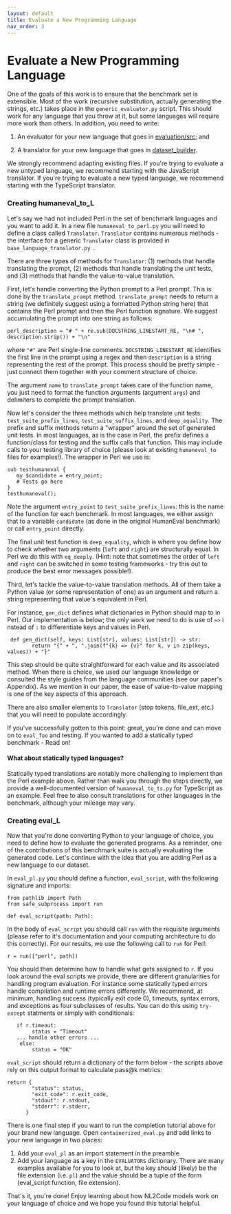 ```yaml
---
layout: default
title: Evaluate a New Programming Language
nav_order: 3
---
```


# Evaluate a New Programming Language

One of the goals of this work is to ensure that the benchmark set is
extensible. Most of the work (recursive substitution, actually generating the
strings, etc.) takes place in the `generic_evaluator.py` script. This should
work for any language that you throw at it, but some languages will require
more work than others. In addition, you need to write:

1. An evaluator for your new language that goes in [evaluation/src](https://github.com/nuprl/MultiPL-E/tree/main/evaluation/src); and

2. A translator for your new language that goes in [dataset_builder](https://github.com/nuprl/MultiPL-E/tree/main/dataset_builder).

We strongly recommend adapting existing files. If you're
trying to evaluate a new untyped language, we recommend starting with
the JavaScript translator. If you're trying to evaluate a new typed
language, we recommend starting with the TypeScript translator.


### Creating humaneval_to_L

Let's say we had not included Perl in the set of benchmark languages and 
you want to add it. In a new file `humaneval_to_perl.py` you will need to 
define a class called `Translator`. `Translator` contains numerous methods -
the interface for a generic `Translator` class is provided in `base_language_translator.py `. 

There are three types of methods for `Translator`: (1) methods that handle 
translating the prompt, (2) methods that handle translating the unit tests, and
(3) methods that handle the value-to-value translation. 

First, let's handle converting the Python prompt to a Perl prompt. This is 
done by the `translate_prompt` method. `translate_prompt` needs to return 
a string (we definitely suggest using a formatted Python string here) that 
contains the Perl prompt and then the Perl function signature. We suggest 
accumulating the prompt into one string as follows: 
```
perl_description = "# " + re.sub(DOCSTRING_LINESTART_RE, "\n# ", description.strip()) + "\n"
```
where `"#"` are Perl single-line comments. `DOCSTRING_LINESTART_RE` identifies the 
first line in the prompt using a regex and then `description` is a string representing 
the rest of the prompt. This process should be pretty simple - just connect them together with 
your comment structure of choice.

The argument `name` to `translate_prompt` takes care of the function name, you 
just need to format the function arguments (argument `args`) and delimiters to complete 
the prompt translation.

Now let's consider the three methods which help translate unit tests:
`test_suite_prefix_lines`, `test_suite_suffix_lines`, and `deep_equality`. 
The prefix and suffix methods return a "wrapper" around the set of generated unit 
tests. In most languages, as is the case in Perl, the prefix defines a function/class 
for testing and the suffix calls that function. This may include calls to your testing library 
of choice (please look at existing `humaneval_to` files for examples!). 
The wrapper in Perl we use is:
```
sub testhumaneval {
   my $candidate = entry_point;
   # Tests go here
}
testhumaneval();
```

Note the argument `entry_point` to `test_suite_prefix_lines`: this is the name 
of the function for each benchmark. In most languages, we either assign that to 
a variable `candidate` (as done in the original HumanEval benchmark) or call 
`entry_point` directly. 

The final unit test function is `deep_equality`, which is where you define how 
to check whether two arguments (`left` and `right`) are structurally equal. In Perl
we do this with `eq_deeply`. (Hint: note that sometimes the order of `left` and 
`right` can be switched in some testing frameworks - try this out to produce 
the best error messages possible!).

Third, let's tackle the value-to-value translation methods. All of them take
a Python value (or some representation of one) as an argument and return a string 
representing that value's equivalent in Perl.

For instance, `gen_dict` defines what dictionaries in Python should map to in
Perl. Our implementation is below; the only work we need to do is use of `=>` i
nstead of `:` to differentiate keys and values in Perl.

```
 def gen_dict(self, keys: List[str], values: List[str]) -> str:
        return "{" + ", ".join(f"{k} => {v}" for k, v in zip(keys, values)) + "}"
```

This step should be quite straightforward for each value and its associated 
method. When there is choice, we used our language knowledge or consulted 
the style guides from the language communities (see our paper's Appendix). As we 
mention in our paper, the ease of value-to-value mapping is one of the key aspects of 
this approach. 

There are also smaller elements to `Translator` (stop tokens, file_ext, etc.)
that you will need to populate accordingly. 

If you've successfully gotten to this point: great, you're done and can move 
on to `eval_foo` and testing. If you wanted to add a statically typed 
benchmark - Read on!

#### What about statically typed languages?

Statically typed translations are notably more challenging to implement than the 
Perl example above. Rather than walk you through the steps directly, we provide a 
well-documented version of `humaneval_to_ts.py` for TypeScript as an example. Feel free
to also consult translations for other languages in the benchmark, although your 
mileage may vary. 

### Creating eval_L

Now that you're done converting Python to your language of choice, you need 
to define how to evaluate the generated programs. As a reminder, one of the 
contributions of this benchmark suite is actually evaluating the generated
code. Let's continue with the idea that you are adding Perl as a new language to our dataset.

In `eval_pl.py` you should define a function, `eval_script`, with the 
following signature and imports:
```
from pathlib import Path
from safe_subprocess import run

def eval_script(path: Path):
```

In the body of `eval_script` you should call `run` with the 
requisite arguments (please refer to it's documentation and your computing architecture
to do this correctly). For our results, we use the following call to `run` for Perl:
```
r = run(["perl", path])
```

You should then determine how to handle what gets assigned to `r`. If you 
look around the eval scripts we provide, there are different granularities for
handling program evaluation. For instance some statically typed errors
handle compilation and runtime errors differently. We recommend, at minimum,
handling success (typically exit code 0), timeouts, syntax errors, 
and exceptions as four subclasses of results. You can do this using 
`try-except` statments or simply with conditionals:

```
   if r.timeout:
        status = "Timeout"
   ... handle other errors ...
    else:
        status = "OK"
```

`eval_script` should return a dictionary of the form below - the scripts above 
rely on this output format to calculate pass@k metrics:

```
return {
        "status": status,
        "exit_code": r.exit_code,
        "stdout": r.stdout,
        "stderr": r.stderr,
      }
```

There is one final step if you want to run the completion
tutorial above for your brand new language. Open `containerized_eval.py` and 
add links to your new language in two places:

1. Add your `eval_pl` as an import statement in the preamble
2. Add your language as a key in the `EVALUATORS` dictionary. There are many 
examples available for you to look at, but the key should (likely) be the 
file extension (i.e. `pl`) and the value should be a tuple of the form
(eval_script function, file extension).

That's it, you're done! Enjoy learning about how NL2Code models work on your 
language of choice and we hope you found this tutorial helpful.

